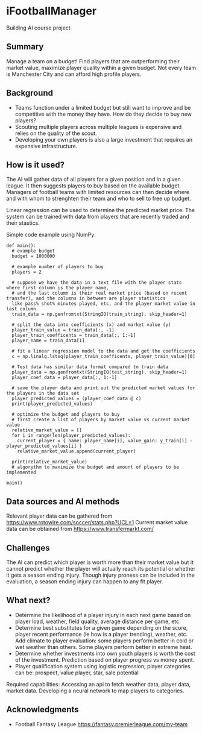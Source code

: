 # iFootballManager

Building AI course project

## Summary

Manage a team on a budget! Find players that are outperforming their market value, maximize player quality within a given budget. Not every team is Manchester City and can afford high profile players.

## Background

* Teams function under a limited budget but still want to improve and be competitive with the money they have. How do they decide to buy new players? 
* Scouting multiple players across multiple leagues is expensive and relies on the quality of the scout. 
* Developing your own players is also a large investment that requires an expensive infrastructure. 

## How is it used?

The AI will gather data of all players for a given position and in a given league. It then suggests players to buy based on the available budget. Managers of football teams with limited resources can then decide where and with whom to strenghten their team and who to sell to free up budget.

Linear regression can be used to determine the predicted market price. The system can be trained with data from players that are recently traded and their stastics. 

Simple code example using NumPy:

```
def main():
  # example budget
  budget = 1000000
  
  # example number of players to buy
  players = 2
  
  # suppose we have the data in a text file with the player stats where first column is the player name, 
  # and the last column is their real market price (based on recent transfer), and the columns in between are player statistics 
  like pass% shot% minutes played, etc, and the player market value in last column
  train_data = np.genfromtxt(StringIO(train_string), skip_header=1)
    
  # split the data into coefficients (x) and market value (y) 
  player_train_value = train_data[:, -1]
  player_train_coefficents = train_data[:, 1:-1]
  player_name = train_data[1]
  
  # fit a linear regression model to the data and get the coefficients
  c = np.linalg.lstsq(player_train_coefficents, player_train_value)[0]

  # Test data has similar data format compared to train data
  player_data = np.genfromtxt(StringIO(test_string), skip_header=1)
  player_coef_data = player_data[:, 1:-1]

  # save the player data and print out the predicted market values for the players in the data set
  player_predicted_values = (player_coef_data @ c)
  print(player_predicted_values)
  
  # optimize the budget and players to buy
  # first create a list of players by market value vs current market value 
  relative_market_value = []
  for i in range(len(player_predicted_values):
    current_player = { name: player_name[i], value_gain: y_train[i] - player_predicted_values[i] }
    relative_market_value.append(current_player)
  
  print(relative_market_value)
  # algorythm to maximize the budget and amount of players to be implemented
    
main()
```


## Data sources and AI methods
Relevant player data can be gathered from https://www.rotowire.com/soccer/stats.php?UCL=1 
Current market value data can be obtained from https://www.transfermarkt.com/

## Challenges

The AI can predict which player is worth more than their market value but it cannot predict whether the player will actually reach its potential or whether it gets a season ending injury. Though injury proness can be included in the evaluation, a season ending injury can happen to any fit player. 

## What next?

* Determine the likelihood of a player injury in each next game based on player load, weather, field quality, average distance per game, etc. 
* Determine best substitutes for a given game depending on the score, player recent performance (ie how is a player trending), weather, etc. Add climate to player evaluation: some players perform better in cold or wet weather than others. Some players perform better in extreme heat.
* Determine whether investments into own youth players is worth the cost of the investment. Prediction based on player progress vs money spent. 
* Player qualification system using logistic regression; player categories can be: prospect, value player, star, sale potential

Required capabilities: Accessing an api to fetch weather data, player data, market data. Developing a neural network to map players to categories. 

## Acknowledgments

* Football Fantasy League https://fantasy.premierleague.com/my-team
